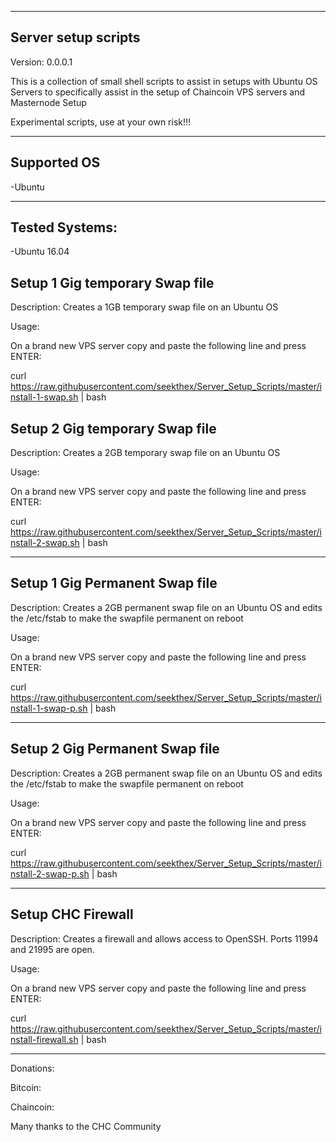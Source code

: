 ---------
Server setup scripts
---------
Version: 0.0.0.1

This is a collection of small shell scripts to assist in setups with Ubuntu OS Servers to specifically assist in the setup of Chaincoin VPS servers and Masternode Setup

Experimental scripts, use at your own risk!!!

---------
Supported OS
---------
-Ubuntu

---------------
Tested Systems:
---------------
-Ubuntu 16.04

Setup 1 Gig temporary Swap file
--------------
Description: Creates a 1GB temporary swap file on an Ubuntu OS

Usage:

On a brand new VPS server copy and paste the following line and press ENTER:

curl https://raw.githubusercontent.com/seekthex/Server_Setup_Scripts/master/install-1-swap.sh | bash

Setup 2 Gig temporary Swap file
--------------
Description: Creates a 2GB temporary swap file on an Ubuntu OS

Usage:

On a brand new VPS server copy and paste the following line and press ENTER:

curl https://raw.githubusercontent.com/seekthex/Server_Setup_Scripts/master/install-2-swap.sh | bash

--------------
Setup 1 Gig Permanent Swap file
--------------
Description: Creates a 2GB permanent swap file on an Ubuntu OS and edits the /etc/fstab to make the swapfile permanent on reboot

Usage:

On a brand new VPS server copy and paste the following line and press ENTER:

curl https://raw.githubusercontent.com/seekthex/Server_Setup_Scripts/master/install-1-swap-p.sh | bash

--------------
Setup 2 Gig Permanent Swap file
--------------
Description: Creates a 2GB permanent swap file on an Ubuntu OS and edits the /etc/fstab to make the swapfile permanent on reboot

Usage:

On a brand new VPS server copy and paste the following line and press ENTER:

curl https://raw.githubusercontent.com/seekthex/Server_Setup_Scripts/master/install-2-swap-p.sh | bash

--------------
Setup CHC Firewall
--------------
Description: Creates a firewall and allows access to OpenSSH. Ports 11994 and 21995 are open.

Usage:

On a brand new VPS server copy and paste the following line and press ENTER:

curl https://raw.githubusercontent.com/seekthex/Server_Setup_Scripts/master/install-firewall.sh | bash

**********

Donations:

Bitcoin:

Chaincoin:

Many thanks to the CHC Community
